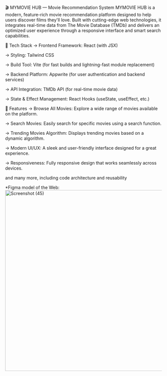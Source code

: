 🎬 MYMOVIE HUB — Movie Recommendation System
MYMOVIE HUB is a modern, feature-rich movie recommendation platform designed to help users discover films they'll love. Built with cutting-edge web technologies, it integrates real-time data from The Movie Database (TMDb) and delivers an optimized user experience through a responsive interface and smart search capabilities.

🧰 Tech Stack
-> Frontend Framework: React (with JSX)

-> Styling: Tailwind CSS

-> Build Tool: Vite (for fast builds and lightning-fast module replacement)

-> Backend Platform: Appwrite (for user authentication and backend services)

-> API Integration: TMDb API (for real-time movie data)

-> State & Effect Management: React Hooks (useState, useEffect, etc.)




🔋 Features
-> Browse All Movies: Explore a wide range of movies available on the platform.

-> Search Movies: Easily search for specific movies using a search function.

-> Trending Movies Algorithm: Displays trending movies based on a dynamic algorithm.

-> Modern UI/UX: A sleek and user-friendly interface designed for a great experience.

-> Responsiveness: Fully responsive design that works seamlessly across devices.

and many more, including code architecture and reusability

*Figma model of the Web:
<img width="999" height="582" alt="Screenshot (45)" src="https://github.com/user-attachments/assets/b7addd8a-cb65-4bbb-92f3-38bb2e740162" />



